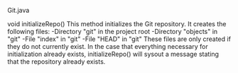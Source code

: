 Git.java

void initializeRepo()
This method initializes the Git repository. It creates the following files:
    -Directory "git" in the project root
    -Directory "objects" in "git"
    -File "index" in "git"
    -File "HEAD" in "git"
These files are only created if they do not currently exist.
In the case that everything necessary for initialization already exists, initializeRepo() will sysout a message stating that the repository already exists.